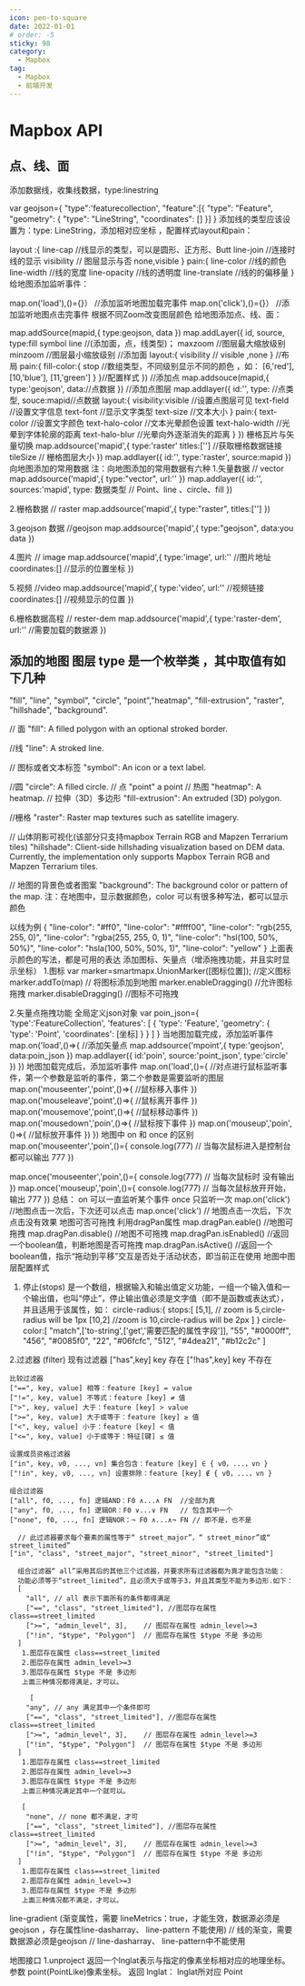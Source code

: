 ```yaml
---
icon: pen-to-square
date: 2022-01-01
# order: -5
sticky: 98
category:
  - Mapbox
tag:
  - Mapbox
  - 前端开发
---
```


# Mapbox API

## 点、线、面

添加数据线，收集线数据，type:linestring

var geojson={
    "type":'featurecollection',
    "feature":[{
        "type": "Feature",
                "geometry": {
                "type": "LineString",
                "coordinates": []
    }]
}
添加线的类型应该设置为：type: LineString，添加相对应坐标 ，配置样式layout和pain：

layout :{
    line-cap //线显示的类型，可以是圆形、正方形、Butt
    line-join //连接时线的显示
    visibility // 图层显示与否 none,visible
}
pain:{
    line-color //线的颜色
    line-width //线的宽度
    line-opacity //线的透明度
    line-translate //线的的偏移量
}
给地图添加监听事件：

map.on('load'),()={}） //添加监听地图加载完事件
map.on('click'),()={}） //添加监听地图点击完事件
根据不同Zoom改变图层颜色
给地图添加点、线、面：

map.addSource(mapid,{
    type:geojson,
    data
})
map.addLayer({
    id,
    source,
    type:fill symbol line //(添加面，点，线类型)；
    maxzoom //图层最大缩放级别
    minzoom //图层最小缩放级别
    //添加面
    layout:{
    visibility // visible ,none
    } //布局
    pain:{
       fill-color:{
             stop  //数组类型，不同级别显示不同的颜色 ，如：
             [6,'red'],
             [10,'blue'],
             [11,'green']
              }
             }//配置样式
})
//添加点
map.addsouce(mapid,{
    type:'geojson',
    data://点数据
})
//添加点图层
map.addlayer({
    id:'',
    type: //点类型,
    souce:mapid//点数据
    layout:{
        visibility:visible //设置点图层可见
        text-field //设置文字信息
        text-font //显示文字类型
        text-size //文本大小
    }
    pain:{
        text-color //设置文字颜色
        text-halo-color //文本光晕颜色设置
        text-halo-width  //光晕到字体轮廓的距离
        text-halo-blur   //光晕向外逐渐消失的距离
    }
})
栅格瓦片与矢量切换
map.addsource('mapid',{
    type:'raster'
    titles:[''] //获取栅格数据链接
    tileSize // 栅格图层大小
})
map.addlayer({
    id:'',
    type:'raster',
    source:mapid
})
向地图添加的常用数据
注：向地图添加的常用数据有六种
1.矢量数据  //  vector
 map.addsource('mapid',{
     type:"vector",
     url:''
 })
map.addlayer({
    id:'',
    sources:'mapid',
    type: 数据类型  // Point、line 、circle、fill
})

2.栅格数据  //  raster
map.addsource('mapid',{
    type:"raster",
    titles:['']
})

3.geojson 数据   //geojson 
 map.addsource('mapid',{
     type:"geojson",
     data:you data
 })

4.图片    //  image
  map.addsource('mapid',{
      type:'image',
      url:'' //图片地址
      coordinates:[] //显示的位置坐标
  })
  
  5.视频   //video
  map.addsource('mapid',{
      type:'video',
      url:'' //视频链接
      coordinates:[] //视频显示的位置
  })

6.栅格数据高程   // rester-dem
map.addsource('mapid',{
    type:'raster-dem',
    url:''  //需要加载的数据源
})

## 添加的地图 图层 type 是一个枚举类 ，其中取值有如下几种
"fill", "line", "symbol", "circle", "point","heatmap", "fill-extrusion", "raster", "hillshade", "background".

// 面
"fill":
A filled polygon with an optional stroked border.

//线
"line":
A stroked line.

// 图标或者文本标签
"symbol":
An icon or a text label.

//圆
"circle":
A filled circle.
// 点
"point"
a point
// 热图
"heatmap":
A heatmap.
// 拉伸（3D）多边形
"fill-extrusion":
An extruded (3D) polygon.

//栅格
"raster":
Raster map textures such as satellite imagery.

// 山体阴影可视化(该部分只支持mapbox Terrain RGB and Mapzen Terrarium tiles)
"hillshade":
Client-side hillshading visualization based on DEM data. Currently, the implementation only supports Mapbox Terrain RGB and Mapzen Terrarium tiles.

// 地图的背景色或者图案
"background":
The background color or pattern of the map.
注：在地图中，显示数据颜色，color 可以有很多种写法，都可以显示颜色

以线为例
{
    "line-color": "#ff0",
    "line-color": "#ffff00",
    "line-color": "rgb(255, 255, 0)",
    "line-color": "rgba(255, 255, 0, 1)",
    "line-color": "hsl(100, 50%, 50%)",
    "line-color": "hsla(100, 50%, 50%, 1)",
    "line-color": "yellow"
}
上面表示颜色的写法，都是可用的表达
添加图标、矢量点（增添拖拽功能，并且实时显示坐标）
1.图标
var marker=smartmapx.UnionMarker([图标位置]); //定义图标
marker.addTo(map)  // 将图标添加到地图
marker.enableDragging()  //允许图标拖拽
marker.disableDragging() //图标不可拖拽

2.矢量点拖拽功能
全局定义json对象
var poin_json={
    'type':'FeatureCollection',
    'features': [
            {
            'type': 'Feature',
            'geometry': {
                'type': 'Point',
                'coordinates': [坐标]
              }
             }
            ]
}
当地图加载完成，添加监听事件
map.on('load',()=>{
    //添加矢量点
    map.addsource('mpoint',{
        type:'geojson',
        data:poin_json
    })
    map.addlayer({
        id:'poin',
        source:'point_json',
        type:'circle'
    })
})
地图加载完成后，添加监听事件
map.on('load',()={
//对点进行鼠标监听事件，第一个参数是监听的事件，第二个参数是需要监听的图层
    map.on('mouseenter','point',()=>{
        //鼠标移入事件
    })
    map.on('mouseleave','point',()=>{
        //鼠标离开事件
    })
    map.on('mousemove','point',()=>{
        //鼠标移动事件
    })
   map.on('mousedown','poin',()=>{
       //鼠标按下事件
   })
   map.on('mouseup','poin',()=>{
       //鼠标放开事件
   })
})
地图中 on 和 once 的区别
map.on('mouseenter','poin',()={
    console.log(777)
    // 当每次鼠标进入是控制台都可以输出 777
})

map.once('mouseenter','poin',()={
     console.log(777)
 // 当每次鼠标时 没有输出
})
map.once('mouseup','poin',()={
     console.log(777)
 // 当每次鼠标放开开始，输出 777
})
总结：
on 可以一直监听某个事件
once 只监听一次
map.on('click')  //地图点击一次后，下次还可以点击
map.once('click') // 地图点击一次后，下次点击没有效果
地图可否可拖拽
利用dragPan属性
map.dragPan.eable() //地图可拖拽
map.dragPan.disable() //地图不可拖拽
map.dragPan.isEnabled() //返回一个boolean值，判断地图是否可拖拽
map.dragPan.isActive() //返回一个boolean值，指示“拖动到平移”交互是否处于活动状态，即当前正在使用
地图中图层配置样式
1. 停止(stops)
是一个数组，根据输入和输出值定义功能，一组一个输入值和一个输出值，也叫“停止”，停止输出值必须是文字值（即不是函数或表达式），并且适用于该属性，如：
    circle-radius:{
        stops:[
            [5,1], // zoom is 5,circle-radius will be 1px
            [10,2] //zoom is 10,circle-radius will be 2px
        ]
    }
  circle-color:[
      "match",['to-string',['get','需要匹配的属性字段']],
       "55",
      "#0000ff",
      "456",
      "#0085f0",
      "22",
      "#06fcfc",
      "512",
      "#4dea21",
      "#b12c2c"
  ]
   
2.过滤器 (filter)
    现有过滤器
    ["has",key]  key 存在
    ["!has",key] key 不存在

    比较过滤器
    ["==", key, value] 相等：feature [key] = value
    ["!=", key, value] 不等式：feature [key] ≠ 值
    [">", key, value] 大于：feature [key] > value
    [">=", key, value] 大于或等于：feature [key] ≥ 值
    ["<", key, value] 小于：feature [key] < 值
    ["<=", key, value] 小于或等于：特征[键] ≤ 值
    
    设置成员资格过滤器
    ["in", key, v0, ..., vn] 集合包含：feature [key] ∈ { v0，...，vn }
    ["!in", key, v0, ..., vn] 设置排除：feature [key] ∉ { v0，...，vn }

    组合过滤器
    ["all", f0, ..., fn] 逻辑AND：F0 ∧...∧ FN  //全部为真
    ["any", f0, ..., fn] 逻辑OR：F0 ∨...∨ FN   // 包含其中一个
    ["none", f0, ..., fn] 逻辑NOR：¬ F0 ∧...∧¬ FN // 即不是，也不是
    
      // 此过滤器要求每个要素的属性等于“ street_major”，“ street_minor”或“ street_limited”
    ["in", "class", "street_major", "street_minor", "street_limited"]
  
      组合过滤器“ all”采用其后的其他三个过滤器，并要求所有过滤器都为真才能包含功能：
      功能必须等于“street_limited”，且必须大于或等于3，并且其类型不能为多边形.如下：
      [
        "all", // all 表示下面所有的条件都得满足
        ["==", "class", "street_limited"], //图层存在属性 class==street_limited
        [">=", "admin_level", 3],    // 图层存在属性 admin_level>=3
        ["!in", "$type", "Polygon"]  // 图层存在属性 $type 不是 多边形
      ]
       1.图层存在属性 class==street_limited
       2.图层存在属性 admin_level>=3
       3.图层存在属性 $type 不是 多边形
       上面三种情况都得满足，才可以。
       
         [
        "any", // any 满足其中一个条件即可
        ["==", "class", "street_limited"], //图层存在属性 class==street_limited
        [">=", "admin_level", 3],    // 图层存在属性 admin_level>=3
        ["!in", "$type", "Polygon"]  // 图层存在属性 $type 不是 多边形
      ]
       1.图层存在属性 class==street_limited
       2.图层存在属性 admin_level>=3
       3.图层存在属性 $type 不是 多边形
       上面三种情况满足其中一个就可以。
       
       [
        "none", // none 都不满足，才可
        ["==", "class", "street_limited"], //图层存在属性 class==street_limited
        [">=", "admin_level", 3],    // 图层存在属性 admin_level>=3
        ["!in", "$type", "Polygon"]  // 图层存在属性 $type 不是 多边形
      ]
       1.图层存在属性 class==street_limited
       2.图层存在属性 admin_level>=3
       3.图层存在属性 $type 不是 多边形
       上面三种情况都不满足，才可以。
       
line-gradient  (渐变属性，需要 lineMetrics：true，才能生效，数据源必须是geojson ，存在属性line-dasharray、 line-pattern 不能使用)
// 线的渐变，需要数据源必须是geojson 
// line-dasharray、 line-pattern中不能使用

地图接口
1.unproject
返回一个lnglat表示与指定的像素坐标相对应的地理坐标。
参数
point(PointLike)像素坐标。
返回
lnglat： lnglat所对应 Point

